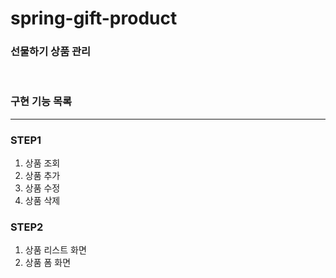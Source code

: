 # spring-gift-product

### 선물하기 상품 관리

<br>

### 구현 기능 목록

<hr>

### STEP1
1. 상품 조회
2. 상품 추가
3. 상품 수정
4. 상품 삭제

### STEP2
1. 상품 리스트 화면
2. 상품 폼 화면
